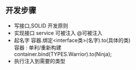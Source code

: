 ## 开发步骤
- 写接口,SOLID 开发原则  
- 实现接口 service 可被注入 @可被注入  
- 起名字
    容器.绑定<interface类>(名字).to(具体的类)  
    容器 : 单利/重新构建  
    container.bind<Warrior>(TYPES.Warrior).to(Ninja);  
- 执行注入到需要的类型